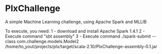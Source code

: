 # PlxChallenge
A simple Machine Learning challenge, using Apache Spark and MLLIB

To execute, you need:
1 - download and install Apache Spark 1.4.1 
2 - Execute command "sbt assembly"
3 - Execute command ./spark-submit --class com.challenge.models.Model2 /home/to_yout/projects/plx/target/scala-2.10/PlxChallenge-assembly-0.1.jar